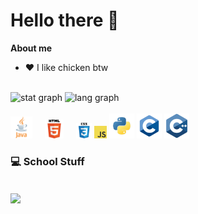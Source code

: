 <h1 aligne="center"> Hello there 👋 </h1>

**About me**

- ❤️ I like chicken btw

<br />

<div>
  <img src="https://github-readme-enesyumer.vercel.app/api?username=WhyRoX&hide_title=false&hide_rank=false&show_icons=true&include_all_commits=true&count_private=true&disable_animations=false&theme=aura&locale=en&hide_border=true" height="150" alt="stat graph"  />
  <img src="https://github-readme-stats.vercel.app/api/top-langs?username=WhyRoX&locale=en&hide_title=false&layout=compact&card_width=320&langs_count=5&theme=aura&hide_border=true" height="150" alt="lang graph"  />
</div>

<br />

<div align="left">
  <img height="35" alt="javascript" src="https://raw.githubusercontent.com/github/explore/5b3600551e122a3277c2c5368af2ad5725ffa9a1/topics/java/java.png?size=38"/>
  <img width="12" />
  <img height="30" alt="javascript" src="https://raw.githubusercontent.com/github/explore/80688e429a7d4ef2fca1e82350fe8e3517d3494d/topics/html/html.png?size=20"/>
  <img width="12" />
  <img height="25" alt="javascript" src="https://raw.githubusercontent.com/github/explore/80688e429a7d4ef2fca1e82350fe8e3517d3494d/topics/css/css.png"/>
  <img height="20" alt="javascript" src="https://raw.githubusercontent.com/github/explore/80688e429a7d4ef2fca1e82350fe8e3517d3494d/topics/javascript/javascript.png"/>
  <img height="40" alt="javascript" src="https://raw.githubusercontent.com/github/explore/80688e429a7d4ef2fca1e82350fe8e3517d3494d/topics/python/python.png"/>
  <img height="40" alt="javascript" src="https://raw.githubusercontent.com/github/explore/f3e22f0dca2be955676bc70d6214b95b13354ee8/topics/c/c.png"/>
  <img height="40" alt="javascript" src="https://raw.githubusercontent.com/github/explore/180320cffc25f4ed1bbdfd33d4db3a66eeeeb358/topics/cpp/cpp.png"/>  
</div>


### 💻 School Stuff

<br />

<a href="https://github.com/WhyRoX/VINCI">
  <img align="center" src="https://github-readme-enesyumer.vercel.app/api/pin/?username=WhyRoX&repo=github-readme-stats&theme=aura" />
</a>
